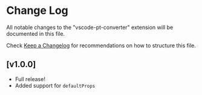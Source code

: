 # Change Log

All notable changes to the "vscode-pt-converter" extension will be documented in this file.

Check [Keep a Changelog](http://keepachangelog.com/) for recommendations on how to structure this file.

## [v1.0.0]

- Full release!
- Added support for `defaultProps`
